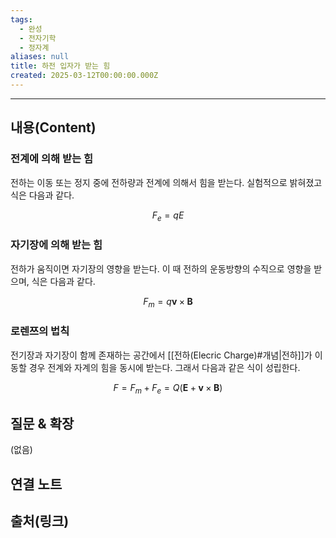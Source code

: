 ```yaml
---
tags:
  - 완성
  - 전자기학
  - 정자계
aliases: null
title: 하전 입자가 받는 힘
created: 2025-03-12T00:00:00.000Z
---
```


---

## 내용(Content)

### 전계에 의해 받는 힘

전하는 이동 또는 정지 중에 전하량과 전계에 의해서 힘을 받는다. 실험적으로 밝혀졌고 식은 다음과 같다.

$$
F_{e} = qE
$$

### 자기장에 의해 받는 힘

전하가 움직이면 자기장의 영향을 받는다.  이 때 전하의 운동방향의 수직으로 영향을 받으며, 식은 다음과 같다.

$$
F_{m} =  q \mathbf{v} \times \mathbf{B}
$$

### 로렌쯔의 법칙

전기장과 자기장이 함께 존재하는 공간에서 [[전하(Elecric Charge)#개념|전하]]가 이동할 경우 전계와 자계의 힘을 동시에 받는다. 그래서 다음과 같은 식이 성립한다.


$$
F = F_{m} + F_{e} = Q(\mathbf{E} + \mathbf{v} \times \mathbf{B})
$$





## 질문 & 확장

(없음)

## 연결 노트

## 출처(링크)





